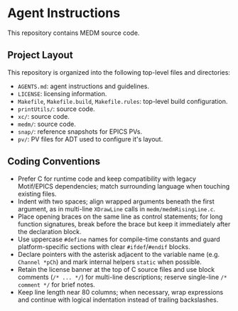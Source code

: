 # Agent Instructions

This repository contains MEDM source code.

## Project Layout

This repository is organized into the following top-level files and directories:

- `AGENTS.md`: agent instructions and guidelines.
- `LICENSE`: licensing information.
- `Makefile`, `Makefile.build`, `Makefile.rules`: top-level build configuration.
- `printUtils/`: source code.
- `xc/`: source code.
- `medm/`: source code.
- `snap/`: reference snapshots for EPICS PVs.
- `pv/`: PV files for ADT used to configure it's layout.

## Coding Conventions

- Prefer C for runtime code and keep compatibility with legacy Motif/EPICS dependencies; match surrounding language when touching existing files.
- Indent with two spaces; align wrapped arguments beneath the first argument, as in multi-line `XDrawLine` calls in `medm/medmRisingLine.c`.
- Place opening braces on the same line as control statements; for long function signatures, break before the brace but keep it immediately after the declaration block.
- Use uppercase `#define` names for compile-time constants and guard platform-specific sections with clear `#ifdef`/`#endif` blocks.
- Declare pointers with the asterisk adjacent to the variable name (e.g. `Channel *pCh`) and mark internal helpers `static` when possible.
- Retain the license banner at the top of C source files and use block comments (`/* ... */`) for multi-line descriptions; reserve single-line `/* comment */` for brief notes.
- Keep line length near 80 columns; when necessary, wrap expressions and continue with logical indentation instead of trailing backslashes.
